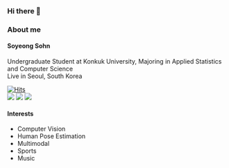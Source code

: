 ### Hi there 👋

<!--
**soyeongsohn/soyeongsohn** is a ✨ _special_ ✨ repository because its `README.md` (this file) appears on your GitHub profile.

Here are some ideas to get you started:

- 🔭 I’m currently working on ...
- 🌱 I’m currently learning ...
- 👯 I’m looking to collaborate on ...
- 🤔 I’m looking for help with ...
- 💬 Ask me about ...
- 📫 How to reach me: ...
- 😄 Pronouns: ...
- ⚡ Fun fact: ...
-->

### About me
#### Soyeong Sohn
Undergraduate Student at Konkuk University, Majoring in Applied Statistics and Computer Science  <br/>
Live in Seoul, South Korea <br>  

[![Hits](https://hits.seeyoufarm.com/api/count/incr/badge.svg?url=https%3A%2F%2Fgithub.com%2Fsoyeongsohn&count_bg=%237575EB&title_bg=%23555555&icon=&icon_color=%23E7E7E7&title=hits&edge_flat=false)](https://hits.seeyoufarm.com#) <br>
<a href="mailto:sohn.soyeong@gmail.com"><img src="https://img.shields.io/badge/Gmail-EA4335?style=flat-square&logo=Gmail&logoColor=white"/></a>
<a href="https://www.linkedin.com/in/soyeongsohn"><img src="https://img.shields.io/badge/LinkedIn-0077B5?style=flat-square&logo=linkedin&logoColor=white"/></a>
<a href="https://velog.io/@soyeong2"><img src="https://img.shields.io/badge/Tech%20Blog-555263?style=flat-square&logoColor=white"/></a>
#### Interests
- Computer Vision
- Human Pose Estimation
- Multimodal
- Sports
- Music
<br/>
<!--
#### Skills
<img src="https://img.shields.io/badge/Python-3776AB?style=plastic&logo=Python&logoColor=white"/></a>
<img src="https://img.shields.io/badge/Git-F05032?style=plastic&logo=Git&logoColor=white"/></a>
<img src="https://img.shields.io/badge/GitHub-181717?style=plastic&logo=GitHub&logoColor=white"/></a>
</div>
-->
<!--
[![Soyeong's GitHub stats](https://github-readme-stats.vercel.app/api?username=soyeongsohn&theme=tokyonight)](https://github.com/anuraghazra/github-readme-stats)
<br>

<br>

[![Top Langs](https://github-readme-stats.vercel.app/api/top-langs/?username=soyeongsohn&layout=compact&hide=jupyter%20notebook)](https://github.com/anuraghazra/github-readme-stats)
<br>

[![Solved.ac
프로필](http://mazassumnida.wtf/api/v2/generate_badge?boj=soyeong2)](https://solved.ac/soyeong2)
-->
